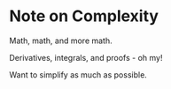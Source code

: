 # Note on Complexity

Math, math, and more math.

Derivatives, integrals, and proofs - oh my!

Want to simplify as much as possible.

